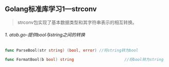## Golang标准库学习1—strconv

> strconv包实现了基本数据类型和其字符串表示的相互转换。

###### 1. atob.go-提供bool与string之间的转换

```go
func ParseBool(str string) (bool, error) //将string转为bool
```

```go
func FormatBool(b bool) string						//将bool转为string
```

